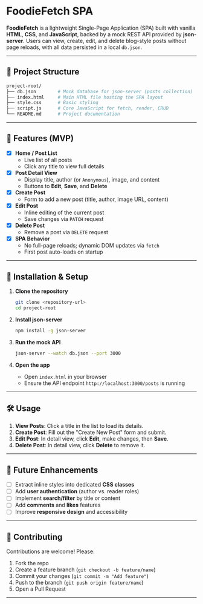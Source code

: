 
# FoodieFetch SPA

**FoodieFetch** is a lightweight Single-Page Application (SPA) built with vanilla **HTML**, **CSS**, and **JavaScript**, backed by a mock REST API provided by **json-server**. Users can view, create, edit, and delete blog-style posts without page reloads, with all data persisted in a local `db.json`.

---

## 📁 Project Structure

```bash
project-root/
├── db.json        # Mock database for json-server (posts collection)
├── index.html     # Main HTML file hosting the SPA layout
├── style.css      # Basic styling
├── script.js      # Core JavaScript for fetch, render, CRUD
└── README.md      # Project documentation
```

---

## 🚀 Features (MVP)

- [x] **Home / Post List**
  - Live list of all posts
  - Click any title to view full details
- [x] **Post Detail View**
  - Display title, author (or `Anonymous`), image, and content
  - Buttons to **Edit**, **Save**, and **Delete**
- [x] **Create Post**
  - Form to add a new post (title, author, image URL, content)
- [x] **Edit Post**
  - Inline editing of the current post
  - Save changes via `PATCH` request
- [x] **Delete Post**
  - Remove a post via `DELETE` request
- [x] **SPA Behavior**
  - No full-page reloads; dynamic DOM updates via `fetch`
  - First post auto-loads on startup

---

## 🔧 Installation & Setup

1. **Clone the repository**

   ```bash
   git clone <repository-url>
   cd project-root
   ```

2. **Install json-server**

   ```bash
   npm install -g json-server
   ```

3. **Run the mock API**

   ```bash
   json-server --watch db.json --port 3000
   ```

4. **Open the app**

   - Open `index.html` in your browser
   - Ensure the API endpoint `http://localhost:3000/posts` is running

---

## 🛠️ Usage

1. **View Posts**: Click a title in the list to load its details.
2. **Create Post**: Fill out the "Create New Post" form and submit.
3. **Edit Post**: In detail view, click **Edit**, make changes, then **Save**.
4. **Delete Post**: In detail view, click **Delete** to remove it.

---

## 📖 Future Enhancements

- [ ] Extract inline styles into dedicated **CSS classes**
- [ ] Add **user authentication** (author vs. reader roles)
- [ ] Implement **search/filter** by title or content
- [ ] Add **comments** and **likes** features
- [ ] Improve **responsive design** and accessibility

---

## 🤝 Contributing

Contributions are welcome! Please:

1. Fork the repo
2. Create a feature branch (`git checkout -b feature/name`)
3. Commit your changes (`git commit -m "Add feature"`)
4. Push to the branch (`git push origin feature/name`)
5. Open a Pull Request

---
